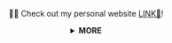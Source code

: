 <div align="center">

👨‍💻 Check out my personal website [LINK🔗](https://ruperth.me)!

</div>

<details>
<summary align="center"> <b> MORE </b> </summary>

- All my cool projects are private, trust me.

</details>
